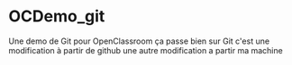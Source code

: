 # OCDemo_git
Une demo de Git pour OpenClassroom
ça passe bien sur Git
c'est une modification à partir de github
une autre modification a partir ma machine 
